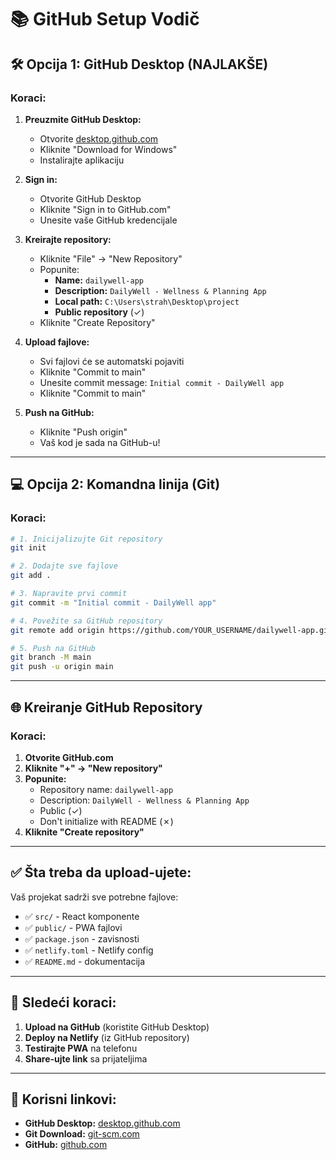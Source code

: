 # 📚 GitHub Setup Vodič

## 🛠️ Opcija 1: GitHub Desktop (NAJLAKŠE)

### Koraci:
1. **Preuzmite GitHub Desktop:**
   - Otvorite [desktop.github.com](https://desktop.github.com)
   - Kliknite "Download for Windows"
   - Instalirajte aplikaciju

2. **Sign in:**
   - Otvorite GitHub Desktop
   - Kliknite "Sign in to GitHub.com"
   - Unesite vaše GitHub kredencijale

3. **Kreirajte repository:**
   - Kliknite "File" → "New Repository"
   - Popunite:
     - **Name:** `dailywell-app`
     - **Description:** `DailyWell - Wellness & Planning App`
     - **Local path:** `C:\Users\strah\Desktop\project`
     - **Public repository** (✓)
   - Kliknite "Create Repository"

4. **Upload fajlove:**
   - Svi fajlovi će se automatski pojaviti
   - Kliknite "Commit to main"
   - Unesite commit message: `Initial commit - DailyWell app`
   - Kliknite "Commit to main"

5. **Push na GitHub:**
   - Kliknite "Push origin"
   - Vaš kod je sada na GitHub-u!

---

## 💻 Opcija 2: Komandna linija (Git)

### Koraci:
```bash
# 1. Inicijalizujte Git repository
git init

# 2. Dodajte sve fajlove
git add .

# 3. Napravite prvi commit
git commit -m "Initial commit - DailyWell app"

# 4. Povežite sa GitHub repository
git remote add origin https://github.com/YOUR_USERNAME/dailywell-app.git

# 5. Push na GitHub
git branch -M main
git push -u origin main
```

---

## 🌐 Kreiranje GitHub Repository

### Koraci:
1. **Otvorite GitHub.com**
2. **Kliknite "+" → "New repository"**
3. **Popunite:**
   - Repository name: `dailywell-app`
   - Description: `DailyWell - Wellness & Planning App`
   - Public (✓)
   - Don't initialize with README (✗)
4. **Kliknite "Create repository"**

---

## ✅ Šta treba da upload-ujete:

Vaš projekat sadrži sve potrebne fajlove:
- ✅ `src/` - React komponente
- ✅ `public/` - PWA fajlovi
- ✅ `package.json` - zavisnosti
- ✅ `netlify.toml` - Netlify config
- ✅ `README.md` - dokumentacija

---

## 🎯 Sledeći koraci:

1. **Upload na GitHub** (koristite GitHub Desktop)
2. **Deploy na Netlify** (iz GitHub repository)
3. **Testirajte PWA** na telefonu
4. **Share-ujte link** sa prijateljima

---

## 🔗 Korisni linkovi:

- **GitHub Desktop:** [desktop.github.com](https://desktop.github.com)
- **Git Download:** [git-scm.com](https://git-scm.com)
- **GitHub:** [github.com](https://github.com)
